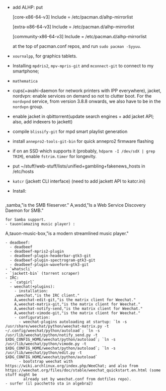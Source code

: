 - add ALHP: put

    [core-x86-64-v3]
    Include = /etc/pacman.d/alhp-mirrorlist

    [extra-x86-64-v3]
    Include = /etc/pacman.d/alhp-mirrorlist

    [community-x86-64-v3]
    Include = /etc/pacman.d/alhp-mirrorlist

  at the top of pacman.conf repos, and run `sudo pacman -Syyuu`.
- `xournalpp`, for graphics tablets.
- Installing `mpdris2`, `mpv-mpris-git` and `mconnect-git` to connect to my smartphone;
- `mathematica`
- cups(+avahi-daemon for network printers with IPP everywhere), jacket, nordvpn: enable services on demand so not to clutter boot. For the `nordvpnd` service, from version 3.8.8 onwards, we also have to be in the `nordvpn` group.
- enable jacket in qbittorrent(update search engines + add jacket API; also, add indexers to jackett)
- compile `blissify-git` for mpd smart playlist generation
- install `annepro2-tools-git-bin` for quick annepro2 firmware flashing
- if on an SSD which supports it (probably, `hdparm -I /dev/sdX | grep TRIM`), enable `fstrim.timer` for longevity.
- put ~/stuff/web-stuff/lists/unified+gambling+fakenews_hosts in /etc/hosts
- `katcr` (jackett CLI interface) (need to add jackett API to katcr.ini)
- Install:
  ```
,samba,"is the SMB fileserver."
A,wsdd,"Is a Web Service Discovery Daemon for SMB."
  ```
for Samba support.
- tauon(amazing music player) :
```
A,tauon-music-box,"is a modern streamlined music player."
```
- deadbeef:
  - deadbeef
  - deadbeef-mpris2-plugin
  - deadbeef-plugin-headerbar-gtk3-git
  - deadbeef-plugin-spectrogram-gtk3-git
  - deadbeef-plugin-waveform-gtk3-git
- `whatscli`
- `jackett-bin` (torrent scraper)
- IRC:
  - `catgirl`
  - weechat(+plugins):
    - installation:
    ,weechat,"is the IRC client."
    A,weechat-edit-git,"is the matrix client for Weechat."
    A,weechat-matrix-git,"is the matrix client for Weechat."
    A,weechat-notify-send,"is the matrix client for Weechat."
    A,weechat-vimode-git,"is the matrix client for Weechat."
    - configuration:
      - weechat-plugins autoloading at startup: `ln -s /usr/share/weechat/python/weechat-matrix.py -t ~/.config/weechat/python/autoload`; `ln -s /usr/lib/weechat/python/notify_send.py -t $XDG_CONFIG_HOME/weechat/python/autoload`; `ln -s /usr/lib/weechat/python/vimode.py -t $XDG_CONFIG_HOME/weechat/python/autoload`; `ln -s /usr/lib/weechat/python/edit.py -t $XDG_CONFIG_HOME/weechat/python/autoload`
      - bootstrap weechat with https://wiki.archlinux.org/index.php/WeeChat; and also from https://weechat.org/files/doc/stable/weechat_quickstart.en.html (some stuff might be
        already set by weechat.conf from dotfiles repo).
- surfer (il pacchetto sta in algebra2)
